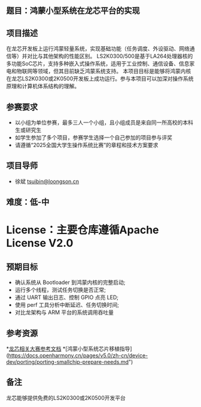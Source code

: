## 题目：鸿蒙小型系统在龙芯平台的实现
## 项目描述
在龙芯开发板上运行鸿蒙轻量系统，实现基础功能（任务调度、外设驱动、网络通信等）并对比与其他架构的性能区别。
LS2K0300/500是基于LA264处理器核的多功能SoC芯片，支持多种嵌入式操作系统，适用于工业控制、通信设备、信息家电和物联网等领域，但其目前缺乏鸿蒙系统支持。
本项目目标是能够将鸿蒙内核在龙芯LS2K0300或2K0500开发板上成功运行。参与本项目可以加深对操作系统原理和计算机体系结构的理解。

## 参赛要求
* 以小组为单位参赛，最多三人一个小组，且小组成员是来自同一所高校的本科生或研究生
* 如学生参加了多个项目，参赛学生选择一个自己参加的项目参与评奖
* 请遵循“2025全国大学生操作系统比赛”的章程和技术方案要求

## 项目导师
* 徐斌 tsuibin@loongson.cn

## 难度：低-中

# License：主要仓库遵循Apache License V2.0

## 预期目标
* 确认系统从 Bootloader 到鸿蒙内核的完整启动; 
* 运行多个线程，测试任务切换是否正常;  
* 通过 UART 输出日志、控制 GPIO 点亮 LED; 
* 使用 perf 工具分析中断延迟、任务切换时间; 
* 对比龙架构与 ARM 平台的系统调用吞吐量

## 参考资源
*[龙芯相关大赛参考文档](https://github.com/LoongsonLab/oscomp-documents)
*[鸿蒙小型系统芯片移植指导]
(https://docs.openharmony.cn/pages/v5.0/zh-cn/device-dev/porting/porting-smallchip-prepare-needs.md")

## 备注
龙芯能够提供免费的LS2K0300或2K0500开发平台

